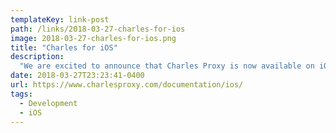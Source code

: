 ```yaml
---
templateKey: link-post
path: /links/2018-03-27-charles-for-ios
image: 2018-03-27-charles-for-ios.png
title: "Charles for iOS"
description:
  "We are excited to announce that Charles Proxy is now available on iOS!  With the iOS version of Charles you can capture and inspect network requests and responses on your iOS device."
date: 2018-03-27T23:23:41-0400
url: https://www.charlesproxy.com/documentation/ios/
tags:
  - Development
  - iOS
---
```


